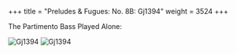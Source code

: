 +++
title = "Preludes & Fugues: No. 8B: Gj1394"
weight = 3524
+++

The Partimento Bass Played Alone:

![Gj1394](/img/20FenBk5p1.jpg)
![Gj1394](/img/20FenBk5p2.jpg)
